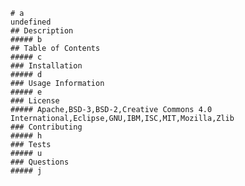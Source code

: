 
    # a
    undefined
    ## Description
    ##### b
    ## Table of Contents
    ##### c
    ### Installation
    ##### d
    ### Usage Information
    ##### e
    ### License
    ##### Apache,BSD-3,BSD-2,Creative Commons 4.0 International,Eclipse,GNU,IBM,ISC,MIT,Mozilla,Zlib
    ### Contributing
    ##### h
    ### Tests
    ##### u
    ### Questions
    ##### j
    